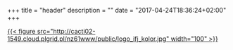 +++
title = "header"
description = ""
date = "2017-04-24T18:36:24+02:00"
+++

[{{< figure src="http://cacti02-1549.cloud.plgrid.pl/nz61www/public/logo_ifj_kolor.jpg" width="100" >}}](http://cacti02-1549.cloud.plgrid.pl/nz61www/public/)
